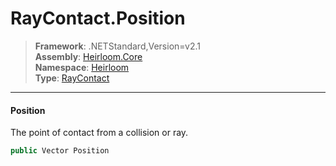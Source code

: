 # RayContact.Position

> **Framework**: .NETStandard,Version=v2.1  
> **Assembly**: [Heirloom.Core][0]  
> **Namespace**: [Heirloom][0]  
> **Type**: [RayContact][1]  

--------------------------------------------------------------------------------

#### Position

The point of contact from a collision or ray.

```cs
public Vector Position
```

[0]: ..\Heirloom.Core.md
[1]: Heirloom.RayContact.md
